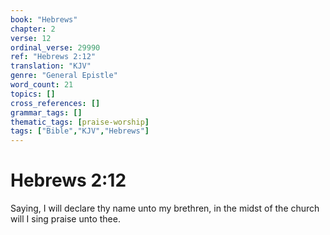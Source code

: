 ```yaml
---
book: "Hebrews"
chapter: 2
verse: 12
ordinal_verse: 29990
ref: "Hebrews 2:12"
translation: "KJV"
genre: "General Epistle"
word_count: 21
topics: []
cross_references: []
grammar_tags: []
thematic_tags: [praise-worship]
tags: ["Bible","KJV","Hebrews"]
---
```


# Hebrews 2:12

Saying, I will declare thy name unto my brethren, in the midst of the church will I sing praise unto thee.
